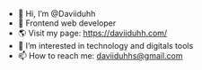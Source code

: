 - 👋 Hi, I’m @Daviiduhh
- 🌱 Frontend web developer
- 🌎 Visit my page: https://daviiduhh.com/
- 👀 I’m interested in technology and digitals tools
- 📫 How to reach me: daviiduhhs@gmail.com
